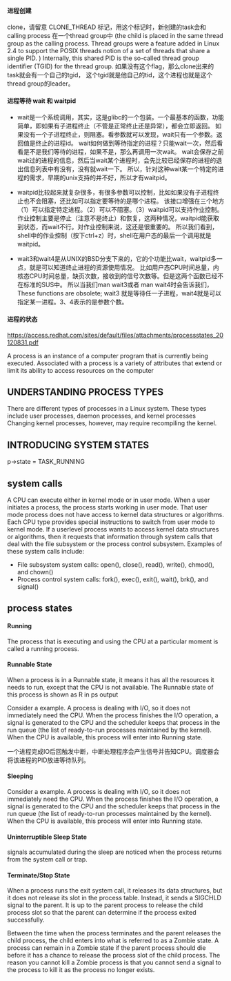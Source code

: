 #### 进程创建
clone，请留意 CLONE_THREAD 标记，用这个标记时，新创建的task会和calling process 在一个thread group中
(the child is placed in the same thread group as the calling process.
Thread groups were a feature added in Linux 2.4 to support the POSIX threads notion of a set of threads that share a single PID. ) 
Internally, this shared PID is the so-called thread group identifier (TGID) for the thread group.
如果没有这个flag，那么clone出来的task就会有一个自己的tgid， 这个tgid就是他自己的tid，这个进程也就是这个thread group的leader。

#### 进程等待 wait 和 waitpid

* wait是一个系统调用，其实，这是glibc的一个包装。一个最基本的函数，功能简单，即如果有子进程终止（不管是正常终止还是异常），都会立即返回。
如果没有一个子进程终止，则阻塞。看参数就可以发现，wait只有一个参数。返回值是终止的进程id。
wait如何做到等待指定的进程？只能wait一次，然后看看是不是我们等待的进程，如果不是，那么再调用一次wait。
wait会保存之前wait过的进程的信息，然后当wait某个进程时，会先比较已经保存的进程的退出信息列表中有没有，没有就wait一下。
所以，针对这种wait某一个特定的进程的需求，早期的unix支持的并不好，所以才有waitpid。

* waitpid比较起来就复杂很多，有很多参数可以控制，比如如果没有子进程终止也不会阻塞，还比如可以指定要等待的是哪个进程。
该接口增强在三个地方（1）可以指定特定进程。（2）可以不阻塞。（3）waitpid可以支持作业控制。
作业控制主要是停止（注意不是终止）和恢复，这两种情况，waitpid能获取到状态，而wait不行。对作业控制来说，这还是很重要的。
所以我们看到，shell中的作业控制（按下ctrl+z）时，shell在用户态的最后一个调用就是waitpid。


* wait3和wait4是从UNIX的BSD分支下来的，它的个功能比wait，waitpid多一点，就是可以知道终止进程的资源使用情况。
比如用户态CPU时间总量，内核态CPU时间总量，缺页次数，接收到的信号次数等。但是这两个函数已经不在标准的SUS中。 
所以当我们man wait3或者 man wait4时会告诉我们，These functions are obsolete; 
wait3 就是等待任一子进程，wait4就是可以指定某一进程。3、4表示的是参数个数。

#### 进程的状态

https://access.redhat.com/sites/default/files/attachments/processstates_20120831.pdf

A process is an instance of a computer program that is currently being executed.
Associated with a process is a variety of attributes  that extend or limit its ability to access resources on the computer

## UNDERSTANDING PROCESS TYPES

There are different types of processes in a Linux system. 
These types include user processes, daemon processes, and kernel processes
Changing kernel processes, however, may require recompiling the kernel.

## INTRODUCING SYSTEM STATES

p->state = TASK_RUNNING

## system calls

A CPU can execute either in kernel mode or in user mode. When a user initiates a process, the process
starts working in user mode. That user mode process does not have access to kernel data structures or
algorithms. Each CPU type provides special instructions to switch from user mode to kernel mode. If a userlevel process wants to access kernel data structures or algorithms, then it requests that information through
system calls that deal with the file subsystem or the process control subsystem. Examples of these system
calls include:

* File subsystem system calls: open(), close(), read(), write(), chmod(), and chown()
* Process control system calls: fork(), exec(), exit(), wait(), brk(), and signal()

## process states

#### Running
The process that is executing and using the CPU at a particular moment is called a running process.

#### Runnable State
When a process is in a Runnable state, it means it has all the resources it needs to run, except that the CPU
is not available. The Runnable state of this process is shown as R in ps output

Consider a example. A process is dealing with I/O, so it does not immediately need the CPU. When the
process finishes the I/O operation, a signal is generated to the CPU and the scheduler keeps that process in
the run queue (the list of ready-to-run processes maintained by the kernel). When the CPU is available, this
process will enter into Running state.

一个进程完成IO后回触发中断，中断处理程序会产生信号并告知CPU。调度器会将该进程的PID放进等待队列。

#### Sleeping

Consider a example. A process is dealing with I/O, so it does not immediately need the CPU. When the
process finishes the I/O operation, a signal is generated to the CPU and the scheduler keeps that process in
the run queue (the list of ready-to-run processes maintained by the kernel). When the CPU is available, this
process will enter into Running state.

#### Uninterruptible Sleep State

signals accumulated during the sleep are noticed when the process returns from the system call or trap. 

#### Terminate/Stop State

When a process
runs the exit system call, it releases its data structures, but it does not release its slot in the process table.
Instead, it sends a SIGCHLD signal to the parent. It is up to the parent process to release the child process
slot so that the parent can determine if the process exited successfully.

Between the time when the process terminates and the parent releases the child process, the child enters
into what is referred to as a Zombie state. A process can remain in a Zombie state if the parent process
should die before it has a chance to release the process slot of the child process. The reason you cannot kill
a Zombie process is that you cannot send a signal to the process to kill it as the process no longer exists.
